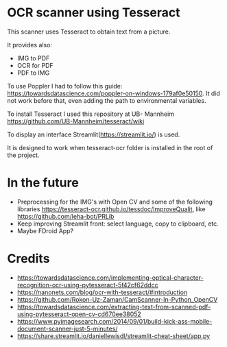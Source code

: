 # OCR scanner using Tesseract
 
 This scanner uses Tesseract to obtain text from a picture.  
 
 It provides also:
   - IMG to PDF
   - OCR for PDF
   - PDF to IMG

 To use Poppler I had to follow this guide: https://towardsdatascience.com/poppler-on-windows-179af0e50150. It did not work before that, even adding the path to environmental variables.

 To install Tesseract I used this repository at UB- Mannheim https://github.com/UB-Mannheim/tesseract/wiki
 
 To display an interface Streamlit(https://streamlit.io/) is used.

 It is designed to work when tesseract-ocr folder is installed in the root of the project. 

# In the future

 - Preprocessing for the IMG's with Open CV and some of the following libraries https://tesseract-ocr.github.io/tessdoc/ImproveQualit, like https://github.com/leha-bot/PRLib
 - Keep improving Streamlit front: select language, copy to clipboard, etc.
 - Maybe FDroid App?

# Credits
   - https://towardsdatascience.com/implementing-optical-character-recognition-ocr-using-pytesseract-5f42cf62ddcc
   - https://nanonets.com/blog/ocr-with-tesseract/#introduction
   - https://github.com/Rokon-Uz-Zaman/CamScanner-In-Python_OpenCV
   - https://towardsdatascience.com/extracting-text-from-scanned-pdf-using-pytesseract-open-cv-cd670ee38052
   - https://www.pyimagesearch.com/2014/09/01/build-kick-ass-mobile-document-scanner-just-5-minutes/
   - https://share.streamlit.io/daniellewisdl/streamlit-cheat-sheet/app.py
